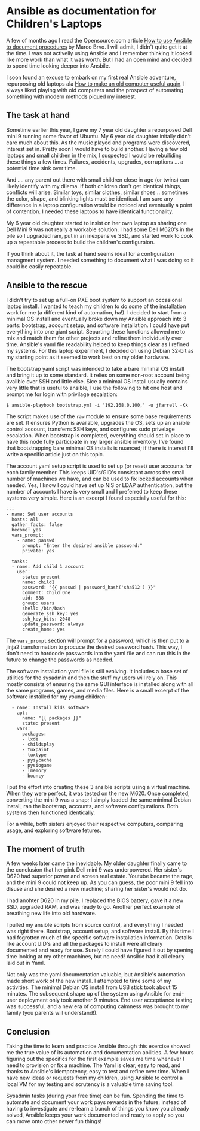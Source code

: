 # Ansible as documentation for Children's Laptops

A few of months ago I read the Opensource.com article [How to use Ansible to document procedures](https://opensource.com/article/19/4/ansible-procedures) by Marco Brvo. I will admit, I didn't quite get it at the time. I was not activelly using Ansible and I remember thinking it looked like more work than what it was worth. But I had an open mind and decided to spend time looking deeper into Ansbile.

I soon found an excuse to embark on my first real Ansible adventure, repurposing old laptops ala [How to make an old computer useful again](https://opensource.com/article/19/7/how-make-old-computer-useful-again). I always liked playing with old computers and the prospect of automating something with modern methods piqued my interest.

## The task at hand

Sometime earlier this year, I gave my 7 year old daughter a repurposed Dell mini 9 running some flavor of Ubuntu.  My 6 year old daughter initally didn't care much about this. As the music played and programs were discovered, interest set in.  Pretty soon I would have to build another.  Having a few old laptops and small children in the mix, I suspected I would be rebuiliding these things a few times. Failures, accidents, upgrades, corruptions ... a potential time sink over time.

And .... any parent out there with small children close in age (or twins) can likely identify with my dilema. If both children don't get identical things, conflicts will arise. Similar toys, similar clothes, similar shoes .. sometimes the color, shape, and blinking lights must be identical. I am sure any difference in a laptop configuration would be noticed and eventually a point of contention. I needed these laptops to have identical functionality.

My 6 year old daughter started to insist on her own laptop as sharing one Dell Mini 9 was not really a workable solution. I had some Dell M620's in the pile so I upgraded ram, put in an inexpensive SSD, and started work to cook up a repeatable process to build the children's configuraion.

If you think about it, the task at hand seems ideal for a configuration managment system. I needed something to document what I was doing so it could be easily repeatable.

## Ansible to the rescue
I didn't try to set up a full-on PXE boot system to support an occasional laptop install. I wanted to teach my children to do some of the installation work for me (a different kind of automation, ha!). I decided to start from a minimal OS install and eventually broke down my Ansible approach into 3 parts: bootstrap, account setup, and software installation. I could have put everything into one giant script. Separting these functions allowed me to mix and match them for other projects and refine them individually over time. Ansible's yaml file readability helped to keep things clear as I refined my systems. For this laptop experiment, I decided on using Debian 32-bit as my starting point as it seemed to work best on my older hardware.

The bootstrap yaml script was intended to take a bare minimal OS install and bring it up to some standard. It relies on some non-root account being availble over SSH and little else. Sice a minimal OS install usually contains very little that is useful to ansible, I use the following to hit one host and prompt me for login with privilage escalation:
```
$ ansible-playbook bootstrap.yml -i '192.168.0.100,' -u jfarrell -Kk
```
The script makes use of the `raw` module to ensure some base requirements are set. It ensures Python is available, upgrades the OS, sets up an ansible control account, transferrs SSH keys, and configures sudo privelage escalation. When bootstrap is completed, everything should set in place to have this node fully participate in my larger ansible inventory. I've found that bootstrapping bare minimal OS installs is nuanced; if there is interest I'll write a specific article just on this topic.

The account yaml setup script is used to set up (or reset) user accounts for each family member. This keeps UID's/GID's consistant across the small number of machines we have, and can be used to fix locked accounts when needed. Yes, I know I could have set up NIS or LDAP authentication, but the number of accounts I have is very small and I preferred to keep these systems very simple. Here is an excerpt I found especially useful for this:
```
---
- name: Set user accounts
  hosts: all
  gather_facts: false
  become: yes
  vars_prompt:
    - name: passwd
      prompt: "Enter the desired ansible password:"
      private: yes

  tasks:
  - name: Add child 1 account
    user:
      state: present
      name: child1
      password: "{{ passwd | password_hash('sha512') }}"
      comment: Child One
      uid: 888
      group: users
      shell: /bin/bash
      generate_ssh_key: yes
      ssh_key_bits: 2048
      update_password: always
      create_home: yes
```
The `vars_prompt` section will prompt for a password, which is then put to a jinja2 transformation to procuce the desired password hash.  This way, I don't need to hardcode passwords into the yaml file and can run this in the future to change the passwords as needed.

The software installation yaml file is still evolving. It includes a base set of utilities for the sysadmin and then the stuff my users will rely on.  This mostly consists of ensuring the same GUI interface is installed along with all the same programs, games, and media files.  Here is a small excerpt of the software installed for my young children:
```
  - name: Install kids software
    apt:
      name: "{{ packages }}"
      state: present
    vars:
      packages:
      - lxde
      - childsplay
      - tuxpaint
      - tuxtype
      - pysycache
      - pysiogame
      - lmemory
      - bouncy
```

I put the effort into creating these 3 ansible scripts using a virtual machine. When they were perfect, it was tested on the new M620.  Once completed, converting the mini 9 was a snap; I simply loaded the same minimal Debian install, ran the bootstrap, accounts, and software configurations. Both systems then functioned identically.

For a while, both sisters enjoyed their respective computers, comparing usage, and exploring software fetures.

## The moment of truth
A few weeks later came the inevidable. My older daughter finally came to the conclusion that her pink Dell mini 9 was underpowered. Her sister's D620 had superior power and screen real estate. Youtube became the rage, and the mini 9 could not keep up. As you can guess, the poor mini 9 fell into disuse and she desired a new machine; sharing her sister's would not do.

I had anohter D620 in my pile. I replaced the BIOS battery, gave it a new SSD, upgraded RAM, and was ready to go. Another perfect example of breathing new life into old hardware.

I pulled my ansible scripts from source control, and everything I needed was right there. Bootstrap, account setup, and software install. By this time I had fogrotten much of the specific software installation information. Details like account UID's and all the packages to install were all cleary documented and ready for use. Surely I could have figured it out by spening time looking at my other machines, but no need! Ansible had it all clearly laid out in Yaml.

Not only was the yaml documentation valuable, but Ansible's automation made short work of the new install. I attempted to time some of my activities. The minimal Debian OS install from USB stick took about 15 minutes. The subsequent shape up of the system using Ansible for end-user deployment only took another 9 minutes. End user acceptiance testing was successful, and a new era of computing calmness was brought to my family (you parents will understand!).

## Conclusion

Taking the time to learn and practice Ansible through this exercise showed me the true value of its automation and documentation abilities.  A few hours figuring out the specifics for the first example saves me time whenever I need to provision or fix a machine. The Yaml is clear, easy to read, and thanks to Ansible's idempotency, easy to test and refine over time. When I have new ideas or requests from my children, using Ansible to control a local VM for my testing and scrutency is a valuable time saving tool.

Sysadmin tasks (during your free time) can be fun. Spending the time to automate and document your work pays rewards in the future; instead of having to investigate and re-learn a bunch of things you know you already solved, Ansible keeps your work documented and ready to apply so you can move onto other newer fun things!